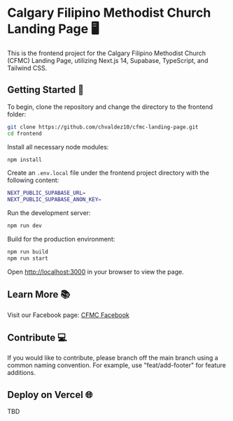 # Calgary Filipino Methodist Church Landing Page 🖥️

This is the frontend project for the Calgary Filipino Methodist Church (CFMC) Landing Page, utilizing Next.js 14, Supabase, TypeScript, and Tailwind CSS.

## Getting Started 🚀

To begin, clone the repository and change the directory to the frontend folder:

```bash
git clone https://github.com/chvaldez10/cfmc-landing-page.git
cd frontend
```

Install all necessary node modules:

```bash
npm install
```

Create an `.env.local` file under the frontend project directory with the following content:

```bash
NEXT_PUBLIC_SUPABASE_URL=
NEXT_PUBLIC_SUPABASE_ANON_KEY=
```

Run the development server:

```bash
npm run dev
```

Build for the production environment:

```bash
npm run build
npm run start
```

Open [http://localhost:3000](http://localhost:3000) in your browser to view the page.

## Learn More 📚

Visit our Facebook page: [CFMC Facebook](https://www.facebook.com/calgaryfilipino.methodistchurch)

## Contribute 💻

If you would like to contribute, please branch off the main branch using a common naming convention. For example, use "feat/add-footer" for feature additions.

## Deploy on Vercel 🌐

TBD
